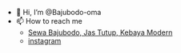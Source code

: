 - 👋 Hi, I’m @Bajubodo-oma
- 📫 How to reach me
  - [Sewa Bajubodo, Jas Tutup, Kebaya Modern](bajubodo.com)
  - [instagram](https://www.instagram.com/bajubodo.oma/)

<!---
Bajubodo-oma/Bajubodo-oma is a ✨ special ✨ repository because its `README.md` (this file) appears on your GitHub profile.
You can click the Preview link to take a look at your changes.
--->
